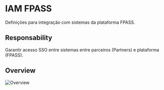 # IAM FPASS

Definições para integração com sistemas da plataforma FPASS.

## Responsability

Garantir acesso SSO entre sistemas entre parceiros (Partners) e plataforma (FPASS).

## Overview

![Overview](https://www.plantuml.com/plantuml/proxy?cache=no&src=https://raw.githubusercontent.com/holding-fpass/iam-provider-sdk/main/uml/iam-overview-v2.0.4.iuml)
